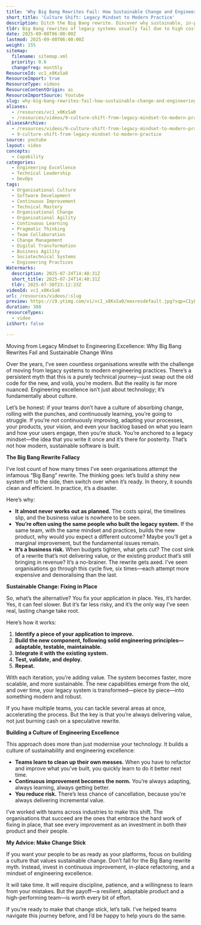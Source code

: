 ```yaml
---
title: 'Why Big Bang Rewrites Fail: How Sustainable Change and Engineering Excellence Transform Legacy Systems'
short_title: 'Culture Shift: Legacy Mindset to Modern Practice'
description: Ditch the Big Bang rewrite. Discover why sustainable, in-place change drives true engineering excellence and lasting transformation in your teams.
tldr: Big Bang rewrites of legacy systems usually fail due to high costs, delays, and unchanged team mindsets, while incremental in-place improvements deliver ongoing value and reduce risk. Sustainable change comes from building a culture of continuous improvement and engineering excellence, where teams refactor and modernise systems piece by piece. Development managers should focus on fostering this culture and invest in gradual, disciplined transformation rather than risky all-at-once rewrites.
date: 2025-09-08T06:00:00Z
lastmod: 2025-09-08T06:00:00Z
weight: 155
sitemap:
  filename: sitemap.xml
  priority: 0.6
  changefreq: monthly
ResourceId: vc1_x8KxSa0
ResourceImport: true
ResourceType: videos
ResourceContentOrigin: ai
ResourceImportSource: Youtube
slug: why-big-bang-rewrites-fail-how-sustainable-change-and-engineering-excellence-transform-legacy-systems
aliases:
  - /resources/vc1_x8KxSa0
  - /resources/videos/9-culture-shift-from-legacy-mindset-to-modern-practice
aliasesArchive:
  - /resources/videos/9-culture-shift-from-legacy-mindset-to-modern-practice
  - 9-culture-shift-from-legacy-mindset-to-modern-practice
source: youtube
layout: video
concepts:
  - Capability
categories:
  - Engineering Excellence
  - Technical Leadership
  - DevOps
tags:
  - Organisational Culture
  - Software Development
  - Continuous Improvement
  - Technical Mastery
  - Organisational Change
  - Organisational Agility
  - Continuous Learning
  - Pragmatic Thinking
  - Team Collaboration
  - Change Management
  - Digital Transformation
  - Business Agility
  - Sociotechnical Systems
  - Engineering Practices
Watermarks:
  description: 2025-07-24T14:48:31Z
  short_title: 2025-07-24T14:48:31Z
  tldr: 2025-07-30T23:12:33Z
videoId: vc1_x8KxSa0
url: /resources/videos/:slug
preview: https://i9.ytimg.com/vi/vc1_x8KxSa0/maxresdefault.jpg?sqp=CIyL2sMG&rs=AOn4CLAZ5bxP5lppMgpy3CqWGZTcmuZwYw
duration: 380
resourceTypes:
  - video
isShort: false

---
```

Moving from Legacy Mindset to Engineering Excellence: Why Big Bang Rewrites Fail and Sustainable Change Wins

Over the years, I’ve seen countless organisations wrestle with the challenge of moving from legacy systems to modern engineering practices. There’s a persistent myth that this is a purely technical journey—just swap out the old code for the new, and voilà, you’re modern. But the reality is far more nuanced. Engineering excellence isn’t just about technology; it’s fundamentally about culture.

Let’s be honest: if your teams don’t have a culture of absorbing change, rolling with the punches, and continuously learning, you’re going to struggle. If you’re not continuously improving, adapting your processes, your products, your vision, and even your backlog based on what you learn and how your users engage, then you’re stuck. You’re anchored to a legacy mindset—the idea that you write it once and it’s there for posterity. That’s not how modern, sustainable software is built.

**The Big Bang Rewrite Fallacy**

I’ve lost count of how many times I’ve seen organisations attempt the infamous “Big Bang” rewrite. The thinking goes: let’s build a shiny new system off to the side, then switch over when it’s ready. In theory, it sounds clean and efficient. In practice, it’s a disaster.

Here’s why:

- **It almost never works out as planned.** The costs spiral, the timelines slip, and the business value is nowhere to be seen.
- **You’re often using the same people who built the legacy system.** If the same team, with the same mindset and practices, builds the new product, why would you expect a different outcome? Maybe you’ll get a marginal improvement, but the fundamental issues remain.
- **It’s a business risk.** When budgets tighten, what gets cut? The cost sink of a rewrite that’s not delivering value, or the existing product that’s still bringing in revenue? It’s a no-brainer. The rewrite gets axed. I’ve seen organisations go through this cycle five, six times—each attempt more expensive and demoralising than the last.

**Sustainable Change: Fixing in Place**

So, what’s the alternative? You fix your application in place. Yes, it’s harder. Yes, it can feel slower. But it’s far less risky, and it’s the only way I’ve seen real, lasting change take root.

Here’s how it works:

1. **Identify a piece of your application to improve.**
2. **Build the new component, following solid engineering principles—adaptable, testable, maintainable.**
3. **Integrate it with the existing system.**
4. **Test, validate, and deploy.**
5. **Repeat.**

With each iteration, you’re adding value. The system becomes faster, more scalable, and more sustainable. The new capabilities emerge from the old, and over time, your legacy system is transformed—piece by piece—into something modern and robust.

If you have multiple teams, you can tackle several areas at once, accelerating the process. But the key is that you’re always delivering value, not just burning cash on a speculative rewrite.

**Building a Culture of Engineering Excellence**

This approach does more than just modernise your technology. It builds a culture of sustainability and engineering excellence:

- **Teams learn to clean up their own messes.** When you have to refactor and improve what you’ve built, you quickly learn to do it better next time.
- **Continuous improvement becomes the norm.** You’re always adapting, always learning, always getting better.
- **You reduce risk.** There’s less chance of cancellation, because you’re always delivering incremental value.

I’ve worked with teams across industries to make this shift. The organisations that succeed are the ones that embrace the hard work of fixing in place, that see every improvement as an investment in both their product and their people.

**My Advice: Make Change Stick**

If you want your people to be as ready as your platforms, focus on building a culture that values sustainable change. Don’t fall for the Big Bang rewrite myth. Instead, invest in continuous improvement, in-place refactoring, and a mindset of engineering excellence.

It will take time. It will require discipline, patience, and a willingness to learn from your mistakes. But the payoff—a resilient, adaptable product and a high-performing team—is worth every bit of effort.

If you’re ready to make that change stick, let’s talk. I’ve helped teams navigate this journey before, and I’d be happy to help yours do the same.
